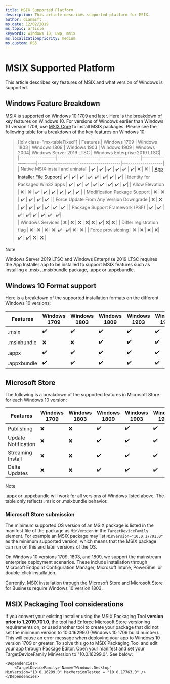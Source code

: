 ```yaml
---
title: MSIX Supported Platform 
description: This article describes supported platform for MSIX. 
author: dianmsft
ms.date: 12/02/2019
ms.topic: article
keywords: windows 10, uwp, msix
ms.localizationpriority: medium
ms.custom: RS5
---
```


# MSIX Supported Platform 
This article describes key features of MSIX and what version of Windows is supported. 

## Windows Feature Breakdown
MSIX is supported on Windows 10 1709 and later. Here is the breakdown of key features on Windows 10. For versions of Windows earlier than Windows 10 version 1709, use [MSIX Core](msix-core/msixcore.md) to install MSIX packages. Please see the following table for a breakdown of the key features on Windows 10:

> [!div class="mx-tableFixed"]
| Features | Windows 1709 | Windows 1803 | Windows 1809 | Windows 1903 | Windows 1909 | Windows 2004| Windows Server 2019 LTSC | Windows Enterprise 2019 LTSC| 
|------------------|--------------------|--------------------|--------------------|--------------------|--------------------|--------------------|
| Native MSIX install and uninstall | :heavy_check_mark: | :heavy_check_mark: | :heavy_check_mark: | :heavy_check_mark:| :heavy_check_mark: | :heavy_check_mark:| :x: | :x: |
| [App Installer File Support](app-installer/installing-windows10-apps-web.md)| :heavy_check_mark: | :heavy_check_mark: | :heavy_check_mark: | :heavy_check_mark:| :heavy_check_mark: | :heavy_check_mark:| :heavy_check_mark: | :heavy_check_mark:| 
| Identity for Packaged Win32 apps | :heavy_check_mark: | :heavy_check_mark: | :heavy_check_mark: | :heavy_check_mark:| :heavy_check_mark: | :heavy_check_mark:| :heavy_check_mark: | :heavy_check_mark:| 
| Allow Elevation | :x:                | :x:                | :heavy_check_mark: | :heavy_check_mark: | :heavy_check_mark: | :heavy_check_mark: | :heavy_check_mark: | :heavy_check_mark: | 
| Modification Package Support | :x:                | :x:                | :heavy_check_mark: | :heavy_check_mark: | :heavy_check_mark: | :heavy_check_mark: | 
| Force Update From Any Version Downgrade |  :x:                | :x:                | :heavy_check_mark: | :heavy_check_mark: | :heavy_check_mark: | :heavy_check_mark: | :heavy_check_mark: | :heavy_check_mark: | 
| Package Support Framework (PSF) | :heavy_check_mark: | :heavy_check_mark: | :heavy_check_mark: | :heavy_check_mark:| :heavy_check_mark: | :heavy_check_mark:|  :heavy_check_mark: | :heavy_check_mark:|  
| Windows Services | :x: | :x: | :x: | :x:| :x: | :heavy_check_mark:| :x:| :x: | 
| Differ registration flag |  :x: | :x: | :x: | :x:| :heavy_check_mark: | :heavy_check_mark:| :x: | :x: |
| Force provisioning |  :x: | :x: | :x: | :x:| :heavy_check_mark: | :heavy_check_mark:| :x: | :x: |

> [!NOTE]
> Windows Server 2019 LTSC and Windows Enterprise 2019 LTSC requires the App Installer app to be installed to support MSIX features such as installing a .msix, .msixbundle package, .appx or .appxbundle. 

## Windows 10 Format support 
Here is a breakdown of the supported installation formats on the different Windows 10 versions:

| Features | Windows 1709 | Windows 1803 | Windows 1809 | Windows 1903 | Windows 1909 | Windows 2004
|------------------|--------------------|--------------------|--------------------|--------------------|--------------------|--------------------|
| .msix              | :heavy_check_mark: | :heavy_check_mark: | :heavy_check_mark: | :heavy_check_mark:| :heavy_check_mark: | :heavy_check_mark:| 
| .msixbundle| :x:                | :x:                | :heavy_check_mark: | :heavy_check_mark: | :heavy_check_mark: | :heavy_check_mark:|
| .appx | :heavy_check_mark: | :heavy_check_mark: | :heavy_check_mark: | :heavy_check_mark:| :heavy_check_mark: | :heavy_check_mark:| 
| .appxbundle | :heavy_check_mark: | :heavy_check_mark: | :heavy_check_mark: | :heavy_check_mark:| :heavy_check_mark: | :heavy_check_mark:| 

## Microsoft Store 
The following is a breakdown of the supported features in Microsoft Store for each Windows 10 version:

| Features | Windows 1709 | Windows 1803 | Windows 1809 | Windows 1903 | Windows 1909 | Windows 2004
|------------------|--------------------|--------------------|--------------------|--------------------|--------------------|--------------------|
| Publishing             | :x: | :x: | :heavy_check_mark: | :heavy_check_mark:| :heavy_check_mark: | :heavy_check_mark:| 
| Update Notification| :x: | :x: | :heavy_check_mark: | :heavy_check_mark:| :heavy_check_mark: | :heavy_check_mark:| 
| Streaming Install | :x:                | :x:                | :heavy_check_mark: | :heavy_check_mark: | :heavy_check_mark: | :heavy_check_mark:| 
| Delta Updates | :x: | :x: | :heavy_check_mark: | :heavy_check_mark:| :heavy_check_mark: | :heavy_check_mark:| 

> [!NOTE]
> .appx or .appxbundle will work for all versions of Windows listed above. The table only reflects .msix or .msixbundle behavior. 

### Microsoft Store submission 
The minimum supported OS version of an MSIX package is listed in the manifest file of the package as `MinVersion` in the `TargetDeviceFamily` element. For example an MSIX package may list `MinVersion="10.0.17701.0"` as the minimum supported version, which means that the MSIX package can run on this and later versions of the OS.

On Windows 10 versions 1709, 1803, and 1809, we support the mainstream enterprise deployment scenarios. These include installation through Microsoft Endpoint Configuration Manager, Microsoft Intune, PowerShell or double-click installation.

Currently, MSIX installation through the Microsoft Store and Microsoft Store for Business require Windows 10 version 1803.

## MSIX Packaging Tool considerations
If you convert your existing installer using the MSIX Packaging Tool **version prior to 1.2019.701.0**, the tool had Enforce Microsoft Store versioning requirements on, or used another tool to create your package that did not set the minimum version to 10.0.16299.0 (Windows 10 1709 build number). This will cause an error message when deploying your app to Windows 10 version 1709 or greater. To solve this go to MSIX Packaging Tool and edit your app through Package Editor. Open your manifest and set your TargetDeviceFamily MinVersion to "10.0.16299.0". See below: 
```
<Dependencies>
    <TargetDeviceFamily> Name="Windows.Desktop" MinVersion="10.0.16299.0" MaxVersionTested = "10.0.17763.0" />
</Dependencies>
```


